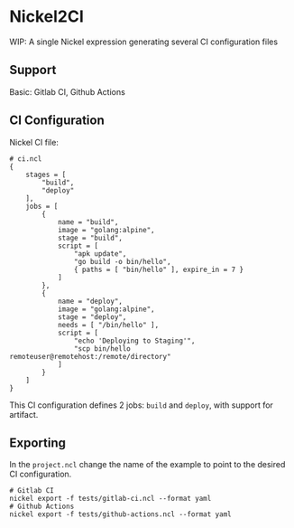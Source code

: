 # Nickel2CI

WIP: A single Nickel expression generating several CI configuration files

## Support

Basic: Gitlab CI, Github Actions


## CI Configuration

Nickel CI file:

```ncl
# ci.ncl
{
    stages = [
        "build",
        "deploy"
    ],
    jobs = [
        {
            name = "build",
            image = "golang:alpine",
            stage = "build",
            script = [
                "apk update",
                "go build -o bin/hello",
                { paths = [ "bin/hello" ], expire_in = 7 }
            ]
        },
        {
            name = "deploy",
            image = "golang:alpine",
            stage = "deploy",
            needs = [ "/bin/hello" ],
            script = [
                "echo 'Deploying to Staging'",
                "scp bin/hello remoteuser@remotehost:/remote/directory"
            ]
        }
    ]
}

```

This CI configuration defines 2 jobs: `build` and `deploy`, with support for artifact.

## Exporting

In the `project.ncl` change the name of the example to point to the desired CI configuration.

```
# Gitlab CI
nickel export -f tests/gitlab-ci.ncl --format yaml
# Github Actions
nickel export -f tests/github-actions.ncl --format yaml
```
